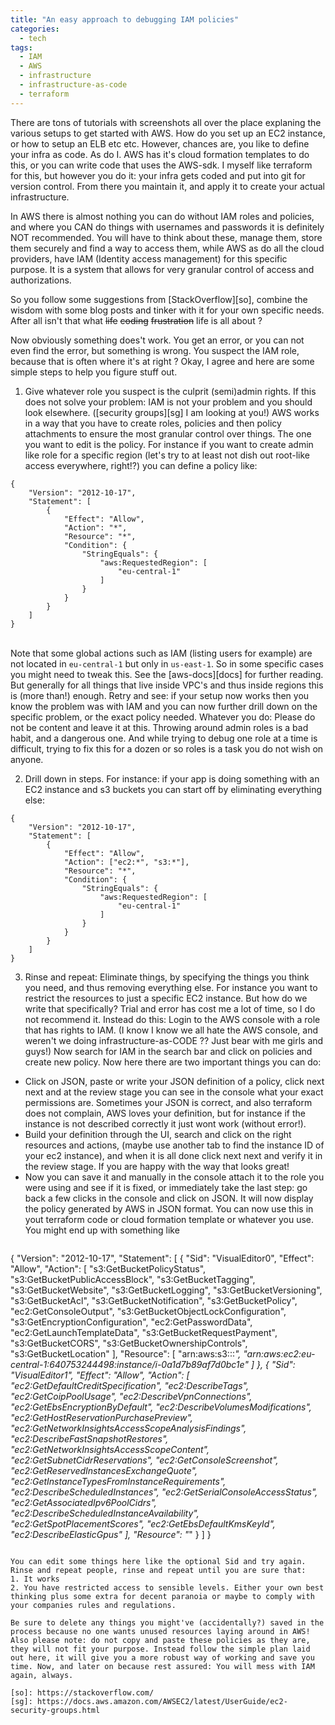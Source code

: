 ```yaml
---
title: "An easy approach to debugging IAM policies"
categories:
  - tech
tags:
  - IAM
  - AWS
  - infrastructure
  - infrastructure-as-code
  - terraform
---
```


There are tons of tutorials with screenshots all over the place explaning the various setups to get started with AWS. How do you set up an EC2 instance, or how to setup an ELB etc etc.
However, chances are, you like to define your infra as code. As do I. AWS has it's cloud formation templates to do this, or you can write code that uses the AWS-sdk. I myself like terraform for this,
but however you do it: your infra gets coded and put into git for version control. From there you maintain it, and apply it to create your actual infrastructure.

In AWS there is almost nothing you can do without IAM roles and policies, and where you CAN do things with usernames and passwords it is definitely NOT recommended. You will have to think about these, manage them, store them securely and find a way to access them, while AWS as do all the cloud providers, have IAM (Identity access management) for this specific purpose. It is a system that allows for very granular control of access and authorizations.

So you follow some suggestions from [StackOverflow][so], combine the wisdom with some blog posts and tinker with it for your own specific needs. After all isn't that what ~~life~~ ~~coding~~ ~~frustration~~ life is all about ?

Now obviously something does't work. You get an error, or you can not even find the error, but something is wrong. You suspect the IAM role, because that is often where it's at right ?
Okay, I agree and here are some simple steps to help you figure stuff out.

1. Give whatever role you suspect is the culprit (semi)admin rights. If this does not solve your problem: IAM is not your problem and you should look elsewhere. ([security groups][sg] I am looking at you!)
AWS works in a way that you have to create roles, policies and then policy attachments to ensure the most granular control over things. The one you want to edit is the policy.
For instance if you want to create admin like role for a specific region (let's try to at least not dish out root-like access everywhere, right!?) you can define a policy like:
```
{
    "Version": "2012-10-17",
    "Statement": [
        {
            "Effect": "Allow",
            "Action": "*",
            "Resource": "*",
            "Condition": {
                "StringEquals": {
                    "aws:RequestedRegion": [
                        "eu-central-1"
                    ]
                }
            }
        }
    ]
}
```
\
Note that some global actions such as IAM (listing users for example) are not located in `eu-central-1` but only in `us-east-1`. So in some specific cases you might need to tweak this. See the [aws-docs][docs] for further reading. But generally for all things that live inside VPC's and thus inside regions this is (more than!) enough. Retry and see: if your setup now works then you know the problem was with IAM and you can now further drill down on the specific problem, or the exact policy needed. Whatever you do: Please do not be content and leave it at this. Throwing around admin roles is a bad habit, and a dangerous one. And while trying to debug one role at a time is difficult, trying to fix this for a dozen or so roles is a task you do not wish on anyone.

2. Drill down in steps. For instance: if your app is doing something with an EC2 instance and s3 buckets you can start off by eliminating everything else:
```
{
    "Version": "2012-10-17",
    "Statement": [
        {
            "Effect": "Allow",
            "Action": ["ec2:*", "s3:*"],
            "Resource": "*",
            "Condition": {
                "StringEquals": {
                    "aws:RequestedRegion": [
                        "eu-central-1"
                    ]
                }
            }
        }
    ]
}
```

3. Rinse and repeat: Eliminate things, by specifying the things you think you need, and thus removing everything else. For instance you want to restrict the resources to just a specific EC2 instance.
But how do we write that specifically? Trial and error has cost me a lot of time, so I do not recommend it. Instead do this: Login to the AWS console with a role that has rights to IAM. (I know I know we all hate the AWS console, and weren't we doing infrastructure-as-CODE ?? Just bear with me girls and guys!) Now search for IAM in the search bar and click on policies and create new policy. Now here there are two important things you can do:
 - Click on JSON, paste or write your JSON definition of a policy, click next next and at the review stage you can see in the console what your exact permissions are. Sometimes your JSON is correct, and also terraform does not complain, AWS loves your definition, but for instance if the instance is not described correctly it just wont work (without error!).
 - Build your definition through the UI, search and click on the right resources and actions, (maybe use another tab to find the instance ID of your ec2 instance), and when it is all done click next next and verify it in the review stage. If you are happy with the way that looks great!
 - Now you can save it and manually in the console attach it to the role you were using and see if it is fixed, or immediately take the last step: go back a few clicks in the console and click on JSON. It will now display the policy generated by AWS in JSON format. You can now use this in yout terraform code or cloud formation template or whatever you use. You might end up with something like
     ```
{
    "Version": "2012-10-17",
    "Statement": [
        {
            "Sid": "VisualEditor0",
            "Effect": "Allow",
            "Action": [
                "s3:GetBucketPolicyStatus",
                "s3:GetBucketPublicAccessBlock",
                "s3:GetBucketTagging",
                "s3:GetBucketWebsite",
                "s3:GetBucketLogging",
                "s3:GetBucketVersioning",
                "s3:GetBucketAcl",
                "s3:GetBucketNotification",
                "s3:GetBucketPolicy",
                "ec2:GetConsoleOutput",
                "s3:GetBucketObjectLockConfiguration",
                "s3:GetEncryptionConfiguration",
                "ec2:GetPasswordData",
                "ec2:GetLaunchTemplateData",
                "s3:GetBucketRequestPayment",
                "s3:GetBucketCORS",
                "s3:GetBucketOwnershipControls",
                "s3:GetBucketLocation"
            ],
            "Resource": [
                "arn:aws:s3:::*",
                "arn:aws:ec2:eu-central-1:640753244498:instance/i-0a1d7b89af7d0bc1e"
            ]
        },
        {
            "Sid": "VisualEditor1",
            "Effect": "Allow",
            "Action": [
                "ec2:GetDefaultCreditSpecification",
                "ec2:DescribeTags",
                "ec2:GetCoipPoolUsage",
                "ec2:DescribeVpnConnections",
                "ec2:GetEbsEncryptionByDefault",
                "ec2:DescribeVolumesModifications",
                "ec2:GetHostReservationPurchasePreview",
                "ec2:GetNetworkInsightsAccessScopeAnalysisFindings",
                "ec2:DescribeFastSnapshotRestores",
                "ec2:GetNetworkInsightsAccessScopeContent",
                "ec2:GetSubnetCidrReservations",
                "ec2:GetConsoleScreenshot",
                "ec2:GetReservedInstancesExchangeQuote",
                "ec2:GetInstanceTypesFromInstanceRequirements",
                "ec2:DescribeScheduledInstances",
                "ec2:GetSerialConsoleAccessStatus",
                "ec2:GetAssociatedIpv6PoolCidrs",
                "ec2:DescribeScheduledInstanceAvailability",
                "ec2:GetSpotPlacementScores",
                "ec2:GetEbsDefaultKmsKeyId",
                "ec2:DescribeElasticGpus"
            ],
            "Resource": "*"
        }
    ]
}
```

You can edit some things here like the optional Sid and try again. Rinse and repeat people, rinse and repeat until you are sure that:
1. It works
2. You have restricted access to sensible levels. Either your own best thinking plus some extra for decent paranoia or maybe to comply with your companies rules and regulations.

Be sure to delete any things you might've (accidentally?) saved in the process because no one wants unused resources laying around in AWS!
Also please note: do not copy and paste these policies as they are, they will not fit your purpose. Instead follow the simple plan laid out here, it will give you a more robust way of working and save you time. Now, and later on because rest assured: You will mess with IAM again, always.

[so]: https://stackoverflow.com/
[sg]: https://docs.aws.amazon.com/AWSEC2/latest/UserGuide/ec2-security-groups.html
